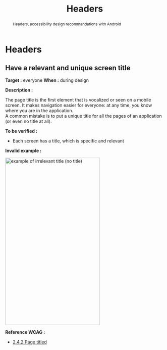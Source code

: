 ﻿---
title: "Headers"
abstract: "Headers, accessibility design recommandations with Android"
---

# Headers

## Have a relevant and unique screen title

**Target&nbsp;:** everyone
**When&nbsp;:** during design

**Description&nbsp;:** 

The page title is the first element that is vocalized or seen on a mobile screen. It makes navigation easier for everyone: at any time, you know where you are in the application.  
A common mistake is to put a unique title for all the pages of an application (or even no title at all).

**To be verified&nbsp;:** 

- Each screen has a title, which is specific and relevant

**Invalid example&nbsp;:**

<img src="../../../images/header.png" alt="example of irrelevant title (no title)" width="300" height="530">


**Reference <abbr>WCAG</abbr>&nbsp;:**  
- <a lang="en" href="https://www.w3.org/TR/WCAG21/#page-titled">2.4.2 Page titled</a> 